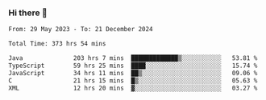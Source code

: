 ### Hi there 👋

<!--START_SECTION:waka-->

```txt
From: 29 May 2023 - To: 21 December 2024

Total Time: 373 hrs 54 mins

Java              203 hrs 7 mins  █████████████▒░░░░░░░░░░░   53.81 %
TypeScript        59 hrs 25 mins  ████░░░░░░░░░░░░░░░░░░░░░   15.74 %
JavaScript        34 hrs 11 mins  ██▒░░░░░░░░░░░░░░░░░░░░░░   09.06 %
C                 21 hrs 15 mins  █▒░░░░░░░░░░░░░░░░░░░░░░░   05.63 %
XML               12 hrs 20 mins  ▓░░░░░░░░░░░░░░░░░░░░░░░░   03.27 %
```

<!--END_SECTION:waka-->
<!--
**the-beef-calculator/the-beef-calculator** is a ✨ _special_ ✨ repository because its `README.md` (this file) appears on your GitHub profile.

Here are some ideas to get you started:

- 🔭 I’m currently working on ...
- 🌱 I’m currently learning ...
- 👯 I’m looking to collaborate on ...
- 🤔 I’m looking for help with ...
- 💬 Ask me about ...
- 📫 How to reach me: ...
- 😄 Pronouns: ...
- ⚡ Fun fact: ...
-->
